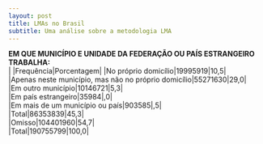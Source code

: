 ```yaml
---
layout: post
title: LMAs no Brasil
subtitle: Uma análise sobre a metodologia LMA
---
```



__EM QUE MUNICÍPIO E UNIDADE DA FEDERAÇÃO OU PAÍS ESTRANGEIRO TRABALHA:__					
	|	|Frequência|Porcentagem|
	 |No próprio domicílio|19995919|10,5|	
	 |Apenas neste município, mas não no próprio domicílio|55271630|29,0|	
	 |Em outro município|10146721|5,3|	
	 |Em país estrangeiro|35984|,0|		
	 |Em mais de um município ou país|903585|,5|	
	 |Total|86353839|45,3|	
   |Omisso|104401960|54,7|		
   |Total|190755799|100,0|		





